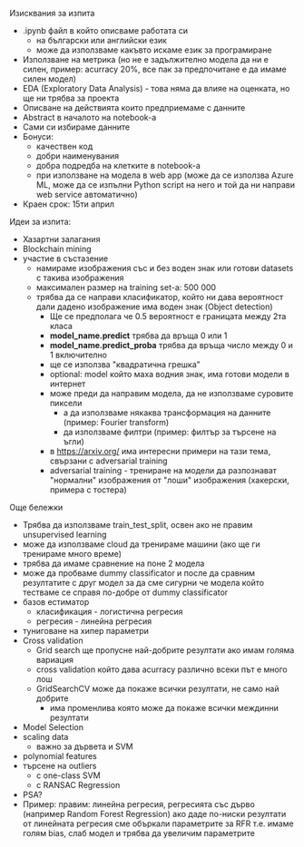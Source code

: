 Изисквания за изпита
* .ipynb файл в който описваме работата си
    * на български или английски език
    * може да използваме какъвто искаме език за програмиране
* Използване на метрика (но не е задължително модела да ни е силен, пример: acurracy 20%, все пак за предпочитане е да имаме силен модел)
* EDA (Exploratory Data Analysis) - това няма да влияе на оценката, но ще ни трябва за проекта
* Описване на действията които предприемаме с данните
* Abstract в началото на notebook-а
* Сами си избираме данните
* Бонуси: 
    * качествен код
    * добри наименувания
    * добра подредба на клетките в notebook-а
    * при използване на модела в web app (може да се използва Azure ML, може да се изпълни Python script на него и той да ни направи web service автоматично)
* Краен срок: 15ти април

Идеи за изпита:
* Хазартни залагания
* Blockchain mining
* участие в състазение
    * намираме изображения със и без воден знак или готови datasets с такива изображения
    * максимален размер на training set-a: 500 000
    * трябва да се направи класификатор, който ни дава вероятност дали дадено изображение има воден знак (Object detection)
        * Ще се предполага че 0.5 вероятност е границата между 2та класа
        * **model_name.predict** трябва да връща 0 или 1
        * **model_name.predict_proba** трябва да връща число между 0 и 1 включително
        * ще се използва "квадратична грешка"
        * optional: model който маха водния знак, има готови модели в интернет
        * може преди да направим модела, да не използваме суровите пиксели
            * а да използваме някаква трансформация на данните (пример: Fourier transform)
            * да използваме филтри (пример: филтър за търсене на ъгли)
        * в https://arxiv.org/ има интересни примери на тази тема, свързани с adversarial training
        * adversarial training - трениране на модели да разпознават "нормални" изображения от "лоши" изображения (хакерски, примера с тостера)

Още бележки
* Трябва да използваме train_test_split, освен ако не правим unsupervised learning
* може да използваме cloud да тренираме машини (ако ще ги тренираме много време)
* трябва да имаме сравнение на поне 2 модела
* може да пробваме dummy classificator и после да сравним резултатите с друг модел за да сме сигурни че модела който тестваме се справя по-добре от dummy classificator
* базов естиматор
	* класификация - логистична регресия
	* регресия - линейна регресия
* туниговане на хипер параметри
* Cross validation
	* Grid search ще пропусне най-добрите резултати ако имам голяма вариация
	* cross validation който дава acurracy различно всеки път е много лош
	* GridSearchCV може да покаже всички резултати, не само най добрите
		* има променлива която може да покаже всички междинни резултати
* Model Selection
* scaling data
	* важно за дървета и SVM
* polynomial features
* търсене на outliers
	* с one-class SVM
	* с RANSAC Regression
* PSA?
* Пример: правим: линейна регресия, регресията със дърво (например Random Forest Regression) ако даде по-ниски резултати от линейната регресия сме объркали параметрите за RFR т.е. имаме голям bias, слаб модел и трябва да увеличим параметрите